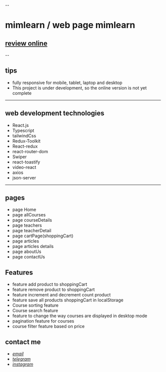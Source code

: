 --

# mimlearn / web page mimlearn

## [review online](https://mohammad-zeynali.github.io/mimlearn/)

--

## tips

- fully responsive for mobile, tablet, laptop and desktop
- This project is under development, so the online version is not yet complete

---

## web development technologies

- React.js
- Typescript
- tailwindCss
- Redux-Toolkit
- React-redux
- react-router-dom
- Swiper
- react-toastify
- video-react
- axios
- json-server

---

## pages

- page Home
- page allCourses
- page courseDetails
- page teachers
- page teacherDetail
- page cartPage(shoppingCart)
- page articles
- page articles details
- page aboutUs
- page contactUs

## Features

- feature add product to shoppingCart
- feature remove product to shoppingCart
- feature increment and decrement count product
- feature save all products shoppingCart in localStorage
- Course sorting feature
- Course search feature
- feature to change the way courses are displayed in desktop mode
- pagination feature for courses
- course filter feature based on price

## contact me

- _[email](mailto:051.mhmdzynaly977@gmail.com)_
- _[telegram](https://t.me/zeynali2003/)_
- _[instagram](https://instagram.com/zeynali2003/)_
